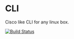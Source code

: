 # CLI

Cisco like CLI for any linux box.

[![Build Status](https://travis-ci.org/DevNaga/CLI.svg?branch=master)](https://travis-ci.org/DevNaga/CLI)
